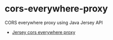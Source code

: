 # cors-everywhere-proxy

CORS everywhere proxy using Java Jersey API

- [Jersey cors everywhere proxy](https://github.com/cliffheart/cors-everywhere-proxy/tree/master/jersey-cors-everywhere)
